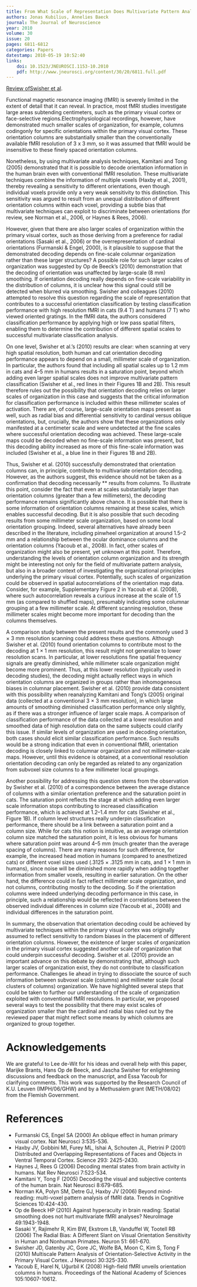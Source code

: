 ```yaml
---
title: From What Scale of Representation Does Multivariate Pattern Analysis Decode Information?
authors: Jonas Kubilius, Annelies Baeck
journal: The Journal of Neuroscience
year: 2010
volume: 30
issue: 20
pages: 6811-6812
categories: Papers
datestamp: 2010-05-19 10:52:40
links:
    doi: 10.1523/JNEUROSCI.1153-10.2010
    pdf: http://www.jneurosci.org/content/30/20/6811.full.pdf
---
```


[Review of](http://www.jneurosci.org/cgi/lookup?lookupType=volpage&vol=30&fp=325&view=short)[Swisher et al](http://www.jneurosci.org/cgi/content/full/30/1/325).

Functional magnetic resonance imaging (fMRI) is severely limited in the extent of detail that it can reveal. In practice, most fMRI studies investigate large areas subtending centimeters, such as the primary visual cortex or face-selective regions.Electrophysiological recordings, however, have demonstrated much smaller scales of organization, for example, columns codingonly for specific orientations within the primary visual cortex. These orientation columns are substantially smaller than the conventionally available fMRI resolution of 3 x 3 mm, so it was assumed that fMRI would be insensitive to these finely spaced orientation columns.

Nonetheless, by using multivariate analysis techniques, Kamitani and Tong (2005) demonstrated that it is possible to decode orientation information in the human brain even with conventional fMRI resolution. These multivariate techniques combine the information of multiple voxels (Haxby et al., 2001), thereby revealing a sensitivity to different orientations, even though individual voxels provide only a very weak sensitivity to this distinction. This sensitivity was argued to result from an unequal distribution of different orientation columns within each voxel, providing a subtle bias that multivariate techniques can exploit to discriminate between orientations (for review, see Norman et al., 2006, or Haynes & Rees, 2006).

However, given that there are also larger scales of organization within the primary visual cortex, such as those deriving from a preference for radial orientations (Sasaki et al., 2006) or the overrepresentation of cardinal orientations (Furmanski & Engel, 2000), is it plausible to suppose that the demonstrated decoding depends on fine-scale columnar organization rather than these larger structures? A possible role for such larger scales of organization was suggested by Op de Beeck’s (2010) demonstration that the decoding of orientation was unaffected by large-scale (8 mm) smoothing. If orientation decoding really depends on fine-scale variability in the distribution of columns, it is unclear how this signal could still be detected when blurred via smoothing. Swisher and colleagues (2010) attempted to resolve this question regarding the scale of representation that contributes to a successful orientation classification by testing classification performance with high resolution fMRI in cats (9.4 T) and humans (7 T) who viewed oriented gratings. In the fMRI data, the authors considered classification performance by applying high or low pass spatial filters, enabling them to determine the contribution of different spatial scales to successful multivariate classification analysis.

On one level, Swisher et al.’s (2010) results are clear: when scanning at very high spatial resolution, both human and cat orientation decoding performance appears to depend on a small, millimeter scale of organization. In particular, the authors found that including all spatial scales up to 1.2 mm in cats and 4–5 mm in humans results in a saturation point, beyond which adding even larger spatial scales does not improve multivariate pattern classification (Swisher et al., red lines in their Figures 1B and 2B). This result therefore rules out the possibility that orientation decoding relies on larger scales of organization in this case and suggests that the critical information for classification performance is included within these millimeter scales of activation. There are, of course, large-scale orientation maps present as well, such as radial bias and differential sensitivity to cardinal versus oblique orientations, but, crucially, the authors show that these organizations only manifested at a centimeter scale and were undetected at the fine scales where successful orientation decoding was achieved. These large-scale maps could be decoded when no fine-scale information was present, but this decoding ability increased as more of this fine-scale information was included (Swisher et al., a blue line in their Figures 1B and 2B).

Thus, Swisher et al. (2010) successfully demonstrated that orientation columns can, in principle, contribute to multivariate orientation decoding. However, as the authors suggest, this evidence should not be taken as a confirmation that decoding necessarily ** results from columns. To illustrate this point, consider the fact that even at scales substantially larger than orientation columns (greater than a few millimeters), the decoding performance remains significantly above chance. It is possible that there is some information of orientation columns remaining at these scales, which enables successful decoding. But it is also possible that such decoding results from some millimeter scale organization, based on some local orientation grouping. Indeed, several alternatives have already been described in the literature, including pinwheel organization at around 1.5–2 mm and a relationship between the ocular dominance columns and the orientation columns (Yacoub et al., 2008). In fact, other scales of organization might also be present, yet unknown at this point. Therefore, understanding the levels of orientation column organization and its strength might be interesting not only for the field of multivariate pattern analysis, but also in a broader context of investigating the organizational principles underlying the primary visual cortex. Potentially, such scales of organization could be observed in spatial autocorrelations of the orientation map data. Consider, for example, Supplementary Figure 2 in Yacoub et al. (2008), where such autocorrelation reveals a curious increase at the scale of 1.5 mm (as compared to shuffled maps), presumably indicating some columnar grouping at a few millimeter scale. At different scanning resolution, these millimeter scales might become more important for decoding than the columns themselves.

A comparison study between the present results and the commonly used 3 × 3 mm resolution scanning could address these questions. Although Swisher et al. (2010) found orientation columns to contribute most to the decoding at 1 × 1 mm resolution, this result might not generalize to lower resolution scans. In particular, at lower resolutions fine spatial frequency signals are greatly diminished, while millimeter scale organization might become more prominent. Thus, at this lower resolution (typically used in decoding studies), the decoding might actually reflect ways in which orientation columns are organized in groups rather than inhomogeneous biases in columnar placement. Swisher et al. (2010) provide data consistent with this possibility when reanalyzing Kamitani and Tong’s (2005) original data (collected at a conventional 3 × 3 mm resolution), in which large amounts of smoothing diminished classification performance only slightly, as if there was a stronger influence of larger scale maps. A comparison of classification performance of the data collected at a lower resolution and smoothed data of high resolution data on the same subjects could clarify this issue. If similar levels of organization are used in decoding orientation, both cases should elicit similar classification performance. Such results would be a strong indication that even in conventional fMRI, orientation decoding is closely linked to columnar organization and not millimeter-scale maps. However, until this evidence is obtained, at a conventional resolution orientation decoding can only be regarded as related to any organization from subvoxel size columns to a few millimeter local groupings.

Another possibility for addressing this question stems from the observation by Swisher et al. (2010) of a correspondence between the average distance of columns with a similar orientation preference and the saturation point in cats. The saturation point reflects the stage at which adding even larger scale information stops contributing to increased classification performance, which is achieved at 1.2–1.4 mm for cats (Swisher et al., Figure 1B). If column level structures really underpin classification performance, there should be a link between a saturation point and a column size. While for cats this notion is intuitive, as an average orientation column size matched the saturation point, it is less obvious for humans where saturation point was around 4–5 mm (much greater than the average spacing of columns). There are many reasons for such difference, for example, the increased head motion in humans (compared to anesthetized cats) or different voxel sizes used (.3125 × .3125 mm in cats, and 1 × 1 mm in humans), since noise will be diminished more rapidly when adding together information from smaller voxels, resulting in earlier saturation. On the other hand, the difference could in fact reflect millimeter scale organization, and not columns, contributing mostly to the decoding. So if the orientation columns were indeed underlying decoding performance in this case, in principle, such a relationship would be reflected in correlations between the observed individual differences in column size (Yacoub et al., 2008) and individual differences in the saturation point.

In summary, the observation that orientation decoding could be achieved by multivariate techniques within the primary visual cortex was originally assumed to reflect sensitivity to random biases in the placement of different orientation columns. However, the existence of larger scales of organization in the primary visual cortex suggested another scale of organization that could underpin successful decoding. Swisher et al. (2010) provide an important advance on this debate by demonstrating that, although such larger scales of organization exist, they do not contribute to classification performance. Challenges lie ahead in trying to dissociate the source of such information between subvoxel scale (columns) and millimeter scale (local clusters of columns) organization. We have highlighted several steps that could be taken to further our understanding of the scale of organization exploited with conventional fMRI resolutions. In particular, we proposed several ways to test the possibility that there may exist scales of organization smaller than the cardinal and radial bias ruled out by the reviewed paper that might reflect some means by which columns are organized to group together.

Acknowledgements
================

We are grateful to Lee de-Wit for his ideas and overall help with this paper, Marijke Brants, Hans Op de Beeck, and Jascha Swisher for enlightening discussions and feedback on the manuscript, and Essa Yacoub for clarifying comments. This work was supported by the Research Council of K.U. Leuven (IMPH/06/GHW) and by a Methusalem grant (METH/08/02) from the Flemish Government.

References
==========

-   Furmanski CS, Engel SA (2000) An oblique effect in human primary visual cortex. Nat Neurosci 3:535-536.
-   Haxby JV, Gobbini MI, Furey ML, Ishai A, Schouten JL, Pietrini P (2001) Distributed and Overlapping Representations of Faces and Objects in Ventral Temporal Cortex. Science 293: 2425-2430.
-   Haynes J, Rees G (2006) Decoding mental states from brain activity in humans. Nat Rev Neurosci 7:523-534.
-   Kamitani Y, Tong F (2005) Decoding the visual and subjective contents of the human brain. Nat Neurosci 8:679-685.
-   Norman KA, Polyn SM, Detre GJ, Haxby JV (2006) Beyond mind-reading: multi-voxel pattern analysis of fMRI data. Trends in Cognitive Sciences 10:424-430.
-   Op de Beeck HP (2010) Against hyperacuity in brain reading: Spatial smoothing does not hurt multivariate fMRI analyses? NeuroImage 49:1943-1948.
-   Sasaki Y, Rajimehr R, Kim BW, Ekstrom LB, Vanduffel W, Tootell RB (2006) The Radial Bias: A Different Slant on Visual Orientation Sensitivity in Human and Nonhuman Primates. Neuron 51: 661-670.
-   Swisher JD, Gatenby JC, Gore JC, Wolfe BA, Moon C, Kim S, Tong F (2010) Multiscale Pattern Analysis of Orientation-Selective Activity in the Primary Visual Cortex. J Neurosci 30:325-330.
-   Yacoub E, Harel N, Uğurbil K (2008) High-field fMRI unveils orientation columns in humans. Proceedings of the National Academy of Sciences 105:10607-10612.
